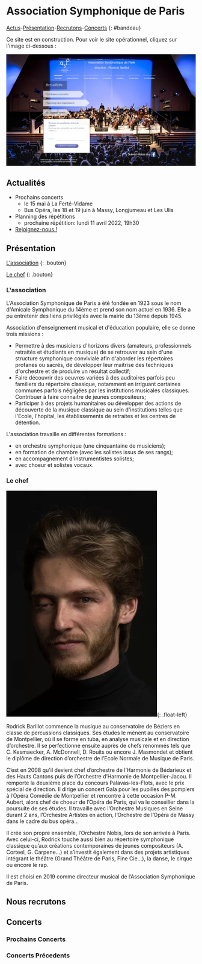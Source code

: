 # Association Symphonique de Paris

<link rel="stylesheet" href="custom.css">

[Actus](#actualités)-[Présentation](#présentation)-[Recrutons](#nous-recrutons)-[Concerts](#concerts)
{: #bandeau}

Ce site est en construction. Pour voir le site opérationnel, cliquez sur l'image ci-dessous :

[![site](site.jpg)](https://www.association-symphonique-paris.fr/)

## Actualités

- Prochains concerts
    - le 15 mai à La Ferté-Vidame
    - Bus Opéra, les 18 et 19 juin à Massy, Longjumeau et Les Ulis
- Planning des répétitions
    - prochaine répétition: lundi 11 avril 2022, 19h30
- [Rejoignez-nous !](#nous-recrutons)

## Présentation

[L'association](#lassociation)
{: .bouton}

[Le chef](#le-chef)
{: .bouton}

### L'association

L'Association Symphonique de Paris a été fondée en 1923 sous le nom d'Amicale Symphonique du 14ème et prend son nom actuel en 1936. Elle a pu entretenir des liens privilégiés avec la mairie du 13ème depuis 1945.

Association d'enseignement musical et d'éducation populaire, elle se donne trois missions :

- Permettre à des musiciens d'horizons divers (amateurs, professionnels retraités et étudiants en musique) de se retrouver au sein d'une structure symphonique conviviale afin d'aborder les répertoires profanes ou sacrés, de développer leur maitrise des techniques d'orchestre et de produire un résultat collectif;
- Faire découvrir des oeuvres variées à des auditoires parfois peu familiers du répertoire classique, notamment en irriguant certaines communes parfois négligées par les institutions musicales classiques. Contribuer à faire connaitre de jeunes compositeurs;
- Participer à des projets humanitaires ou développer des actions de découverte de la musique classique au sein d'institutions telles que l'Ecole, l'hopital, les établissements de retraites et les centres de détention.

L'association travaille en différentes formations :
- en orchestre symphonique (une cinquantaine de musiciens);
- en formation de chambre (avec les solistes issus de ses rangs);
- en accompagnement d'instrumentistes solistes;
- avec choeur et solistes vocaux.

### Le chef

![chef](img/Rodrick2.jpg){: .float-left}

Rodrick Barillot commence la musique au conservatoire de Béziers en classe de percussions classiques. Ses études le mènent au conservatoire de Montpellier, où il se forme en tuba, en analyse musicale et en direction d’orchestre. Il se perfectionne ensuite auprès de chefs renommés tels que C. Kesmaecker, A. McDonnell, D. Rouits ou encore J. Masmondet et obtient le diplôme de direction d’orchestre de l’Ecole Normale de Musique de Paris.

C’est en 2008 qu'il devient chef d’orchestre de l’Harmonie de Bédarieux et des Hauts Cantons puis de l’Orchestre d’Harmonie de Montpellier-Jacou. Il remporte la deuxième place du concours Palavas-les-Flots, avec le prix spécial de direction. Il dirige un concert Gala pour les pupilles des pompiers à l’Opéra Comédie de Montpellier et rencontre à cette occasion P-M. Aubert, alors chef de choeur de l’Opéra de Paris, qui va le conseiller dans la poursuite de ses études. Il travaille avec l’Orchestre Musiques en Seine durant 2 ans, l’Orchestre Artistes en action, l’Orchestre de l’Opéra de Massy dans le cadre du bus opéra… 

Il crée son propre ensemble, l’Orchestre Nobis, lors de son arrivée à Paris. Avec celui-ci, Rodrick touche aussi bien au répertoire symphonique classique qu’aux créations contemporaines de jeunes compositeurs (A. Corteel, G. Carpene…) et s’investit également dans des projets artistiques intégrant le théâtre (Grand Théâtre de Paris, Fine Cie...), la danse, le cirque ou encore le rap.

Il est choisi en 2019 comme directeur musical de l’Association Symphonique de Paris.

## Nous recrutons

## Concerts

### Prochains Concerts

### Concerts Précedents
